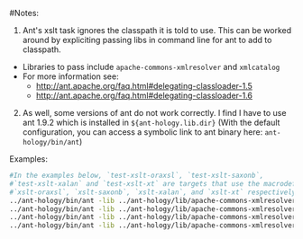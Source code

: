 #Notes:

1. Ant's xslt task ignores the classpath it is told to use. This can be worked
around by expliciting passing libs in command line for ant to add to classpath.
  * Libraries to pass include `apache-commons-xmlresolver` and `xmlcatalog`
  * For more information see:
      * http://ant.apache.org/faq.html#delegating-classloader-1.5
      * http://ant.apache.org/faq.html#delegating-classloader-1.6
2. As well, some versions of ant do not work correctly. I find I have to use ant
   1.9.2 which is installed in `${ant-hology.lib.dir}` (With the default
   configuration, you can access a symbolic link to ant binary here:
   `ant-hology/bin/ant`) 

Examples:

```bash
#In the examples below, `test-xslt-oraxsl`, `test-xslt-saxonb`,
#`test-xslt-xalan` and `test-xslt-xt` are targets that use the macrodefs
#`xslt-oraxsl`, `xslt-saxonb`, `xslt-xalan`, and `xslt-xt` respectively
../ant-hology/bin/ant -lib ../ant-hology/lib/apache-commons-xmlresolver-1.2/resolver.jar -lib ../XMLCatalog/ test-xslt-oraxsl
../ant-hology/bin/ant -lib ../ant-hology/lib/apache-commons-xmlresolver-1.2/resolver.jar -lib ../XMLCatalog/ test-xslt-saxonb
../ant-hology/bin/ant -lib ../ant-hology/lib/apache-commons-xmlresolver-1.2/resolver.jar -lib ../XMLCatalog/ test-xslt-xalan
../ant-hology/bin/ant -lib ../ant-hology/lib/apache-commons-xmlresolver-1.2/resolver.jar -lib ../XMLCatalog/ test-xslt-xt
```

